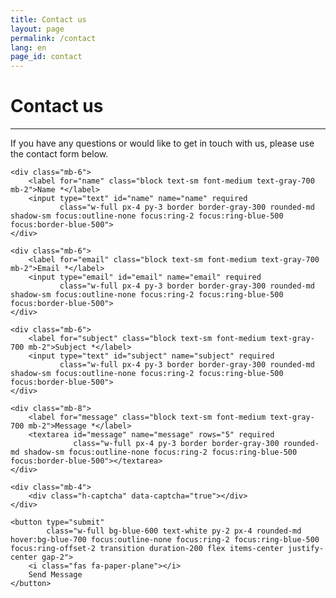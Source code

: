 ```yaml
---
title: Contact us
layout: page
permalink: /contact
lang: en
page_id: contact
---
```


# Contact us

---

If you have any questions or would like to get in touch with us, please use the contact form below.

<form action="https://api.web3forms.com/submit" method="POST" class="max-w-md mx-auto">
    <input type="hidden" name="access_key" value="c81d883d-8f6b-4db4-9b63-6269f0762368">
    
    <div class="mb-6">
        <label for="name" class="block text-sm font-medium text-gray-700 mb-2">Name *</label>
        <input type="text" id="name" name="name" required 
               class="w-full px-4 py-3 border border-gray-300 rounded-md shadow-sm focus:outline-none focus:ring-2 focus:ring-blue-500 focus:border-blue-500">
    </div>
    
    <div class="mb-6">
        <label for="email" class="block text-sm font-medium text-gray-700 mb-2">Email *</label>
        <input type="email" id="email" name="email" required 
               class="w-full px-4 py-3 border border-gray-300 rounded-md shadow-sm focus:outline-none focus:ring-2 focus:ring-blue-500 focus:border-blue-500">
    </div>
    
    <div class="mb-6">
        <label for="subject" class="block text-sm font-medium text-gray-700 mb-2">Subject *</label>
        <input type="text" id="subject" name="subject" required 
               class="w-full px-4 py-3 border border-gray-300 rounded-md shadow-sm focus:outline-none focus:ring-2 focus:ring-blue-500 focus:border-blue-500">
    </div>
    
    <div class="mb-8">
        <label for="message" class="block text-sm font-medium text-gray-700 mb-2">Message *</label>
        <textarea id="message" name="message" rows="5" required 
                  class="w-full px-4 py-3 border border-gray-300 rounded-md shadow-sm focus:outline-none focus:ring-2 focus:ring-blue-500 focus:border-blue-500"></textarea>
    </div>
    
    <div class="mb-4">
        <div class="h-captcha" data-captcha="true"></div>
    </div>
    
    <button type="submit" 
            class="w-full bg-blue-600 text-white py-2 px-4 rounded-md hover:bg-blue-700 focus:outline-none focus:ring-2 focus:ring-blue-500 focus:ring-offset-2 transition duration-200 flex items-center justify-center gap-2">
        <i class="fas fa-paper-plane"></i>
        Send Message
    </button>
</form>

<script src="https://web3forms.com/client.js" async></script>
